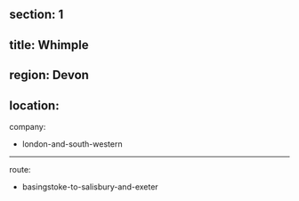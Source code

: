 ﻿section: 1
----
title: Whimple
----
region: Devon
----
location: 
----
company:
- london-and-south-western
----
route:
- basingstoke-to-salisbury-and-exeter
